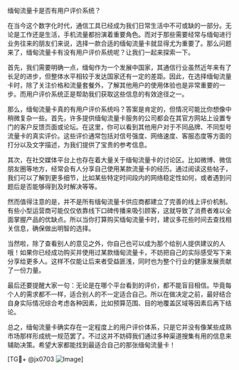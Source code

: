 缅甸流量卡是否有用户评价系统？

在当今这个数字化时代，通信工具已经成为我们日常生活中不可或缺的一部分。无论是工作还是生活，手机流量都扮演着重要角色。而对于那些需要经常与缅甸进行业务往来的朋友们来说，选择一款合适的缅甸流量卡就显得尤为重要了。那么问题来了，缅甸流量卡有没有用户评价系统呢？让我们一起来探索一下。

首先，我们需要明确一点，缅甸作为一个发展中国家，其通信行业虽然近年来有了长足的进步，但整体水平相较于发达国家还有一定的差距。因此，在选择缅甸流量卡时，除了关注价格和流量套餐外，了解其他用户的使用体验也是非常重要的一步。而用户评价系统正是帮助我们获取这些信息的有效途径之一。

那么，缅甸流量卡真的有用户评价系统吗？答案是肯定的，但情况可能比你想像中稍微复杂一些。首先，许多提供缅甸流量卡服务的公司都会在其官方网站上设置专门的客户反馈页面或论坛。在这里，你可以看到其他用户对于不同品牌、不同型号流量卡的真实评价。这些评价通常包括对信号强度、网络速度、客服态度等方面的打分以及文字描述，为我们提供了宝贵的参考信息。

其次，在社交媒体平台上也存在着大量关于缅甸流量卡的讨论区。比如微博、微信朋友圈等地方，经常会有人分享自己使用某款流量卡的经历。通过阅读这些帖子，我们可以了解到更多细节，比如某些特定时间段内的网络稳定性如何，或者遇到问题后是否能够得到及时解决等等。

然而值得注意的是，并不是所有缅甸流量卡供应商都建立了完善的线上评价机制。有些小型运营商可能仅仅依靠线下口碑传播来吸引顾客，这就导致了消费者难以全面掌握产品的优缺点。所以当你打算购买缅甸流量卡时，建议多花些时间去查找相关信息，确保做出明智的选择。

当然啦，除了查看别人的意见之外，你自己也可以成为那个给别人提供建议的人哦！如果你已经成功购买并使用过某款缅甸流量卡，不妨把自己的实际感受写下来分享给更多人。这样不仅能让后来者受益匪浅，同时也为整个行业的健康发展贡献了一份力量。

最后还要提醒大家一句：无论是在哪个平台看到的评价，都不能盲目相信。毕竟每个人的需求都不一样，适合别人的不一定适合自己。所以在做决定之前，最好结合自身实际情况综合考虑各种因素，比如预算范围、目的地覆盖区域等因素后再下结论。

总之，缅甸流量卡确实存在一定程度上的用户评价体系，只是它并没有像某些成熟市场那样形成统一规范罢了。不过这并不妨碍我们通过多种渠道搜集有用的信息来辅助决策。希望大家都能找到最适合自己的那张缅甸流量卡！

[TG💪+ @jx0703 ![Image](https://github.com/user-attachments/assets/dbca1d08-cadb-493c-b0ec-ad6f7a83f270)]